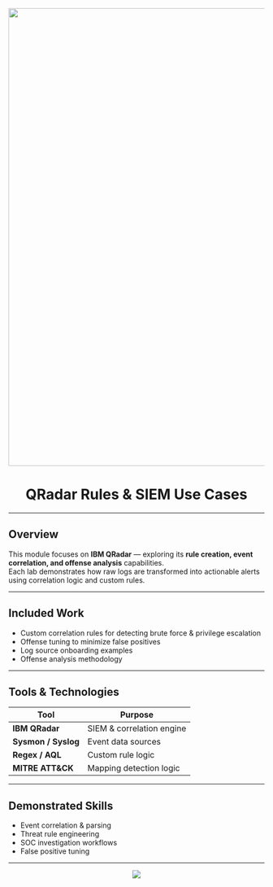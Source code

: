 <!-- DARK CYBER README -->
<p align="center">
  <img src="https://raw.githubusercontent.com/Akshay090/svg-icons/main/qradar-green.gif" width="900px"/>
</p>

<h1 align="center">QRadar Rules & SIEM Use Cases</h1>

---

## Overview
This module focuses on **IBM QRadar** — exploring its **rule creation, event correlation, and offense analysis** capabilities.  
Each lab demonstrates how raw logs are transformed into actionable alerts using correlation logic and custom rules.

---

## Included Work
- Custom correlation rules for detecting brute force & privilege escalation  
- Offense tuning to minimize false positives  
- Log source onboarding examples  
- Offense analysis methodology  

---

## Tools & Technologies
| Tool | Purpose |
|------|----------|
| **IBM QRadar** | SIEM & correlation engine |
| **Sysmon / Syslog** | Event data sources |
| **Regex / AQL** | Custom rule logic |
| **MITRE ATT&CK** | Mapping detection logic |

---

## Demonstrated Skills
- Event correlation & parsing  
- Threat rule engineering  
- SOC investigation workflows  
- False positive tuning  

---

<p align="center">
  <img src="https://capsule-render.vercel.app/api?type=waving&height=120&color=0:00FF9C,100:FF0000&text=Rule+·+Detect+·+Respond&fontColor=000000&fontSize=28&animation=twinkling"/>
</p>
